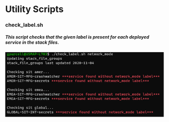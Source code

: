 # Utility Scripts

### check_label.sh
##### This script checks that the given label is present for each deployed service in the stack files.
![Output from check_label.sh](sample-output/check_label.png)
